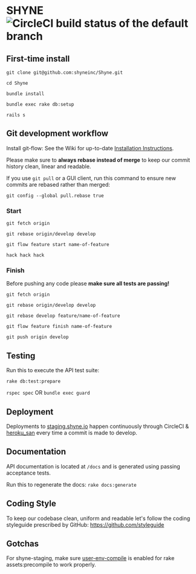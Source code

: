 # SHYNE ![CircleCI build status of the default branch][1]

## First-time install

``git clone git@github.com:shyneinc/Shyne.git``

``cd Shyne``

``bundle install``

``bundle exec rake db:setup``

``rails s``

## Git development workflow

Install git-flow: See the Wiki for up-to-date [Installation Instructions](https://github.com/nvie/gitflow/wiki/Installation).

Please make sure to **always rebase instead of merge** to keep our commit history clean, linear and readable.

If you use ``git pull`` or a GUI client, run this command to ensure new commits are rebased rather than merged:

``git config --global pull.rebase true``

### Start

``git fetch origin``

``git rebase origin/develop develop``

``git flow feature start name-of-feature``

``hack hack hack``

### Finish

Before pushing any code please **make sure all tests are passing!**

``git fetch origin``

``git rebase origin/develop develop``

``git rebase develop feature/name-of-feature``

``git flow feature finish name-of-feature``

``git push origin develop``

## Testing

Run this to execute the API test suite:

``rake db:test:prepare``

``rspec spec`` OR ``bundle exec guard``

## Deployment

Deployments to [staging.shyne.io](http://staging.shyne.io) happen continuously through CircleCI & [heroku_san](https://github.com/fastestforward/heroku_san) every time a commit is made to develop.

## Documentation

API documentation is located at `/docs` and is generated using passing acceptance tests.

Run this to regenerate the docs: `rake docs:generate`

## Coding Style

To keep our codebase clean, uniform and readable let's follow the coding styleguide prescribed by GitHub: https://github.com/styleguide

## Gotchas

For shyne-staging, make sure [user-env-compile](https://devcenter.heroku.com/articles/labs-user-env-compile) is enabled for rake assets:precompile to work properly.

  [1]: https://circleci.com/gh/shyneinc/Shyne.png?circle-token=84572cf098f3e783ea27317ada59cde54c386547